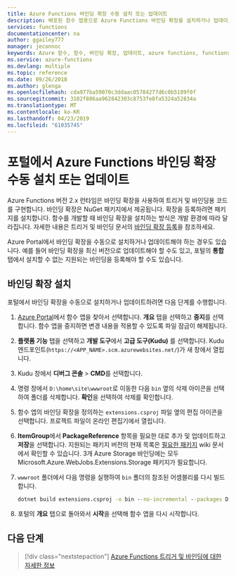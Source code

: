 ```yaml
---
title: Azure Functions 바인딩 확장 수동 설치 또는 업데이트
description: 배포된 함수 앱용으로 Azure Functions 바인딩 확장을 설치하거나 업데이트하는 방법에 대해 알아봅니다.
services: functions
documentationcenter: na
author: ggailey777
manager: jeconnoc
keywords: Azure 함수, 함수, 바인딩 확장, 업데이트, azure functions, functions, binding extensions, NuGet, updates
ms.service: azure-functions
ms.devlang: multiple
ms.topic: reference
ms.date: 09/26/2018
ms.author: glenga
ms.openlocfilehash: cda977ba59070c3ddaac05784277d6c0b5109f0f
ms.sourcegitcommit: 3102f886aa962842303c8753fe8fa5324a52834a
ms.translationtype: MT
ms.contentlocale: ko-KR
ms.lasthandoff: 04/23/2019
ms.locfileid: "61035745"
---
```

# <a name="manually-install-or-update-azure-functions-binding-extensions-from-the-portal"></a>포털에서 Azure Functions 바인딩 확장 수동 설치 또는 업데이트

Azure Functions 버전 2.x 런타임은 바인딩 확장을 사용하여 트리거 및 바인딩용 코드를 구현합니다. 바인딩 확장은 NuGet 패키지에서 제공됩니다. 확장을 등록하려면 패키지를 설치합니다. 함수를 개발할 때 바인딩 확장을 설치하는 방식은 개발 환경에 따라 달라집니다. 자세한 내용은 트리거 및 바인딩 문서의 [바인딩 확장 등록](./functions-bindings-register.md)을 참조하세요.

Azure Portal에서 바인딩 확장을 수동으로 설치하거나 업데이트해야 하는 경우도 있습니다. 예를 들어 바인딩 확장을 최신 버전으로 업데이트해야 할 수도 있고, 포털의 **통합** 탭에서 설치할 수 없는 지원되는 바인딩을 등록해야 할 수도 있습니다.

## <a name="install-a-binding-extension"></a>바인딩 확장 설치

포털에서 바인딩 확장을 수동으로 설치하거나 업데이트하려면 다음 단계를 수행합니다.

1. [Azure Portal](https://portal.azure.com)에서 함수 앱을 찾아서 선택합니다. **개요** 탭을 선택하고 **중지**를 선택합니다.  함수 앱을 중지하면 변경 내용을 적용할 수 있도록 파일 잠금이 해제됩니다.

1. **플랫폼 기능** 탭을 선택하고 **개발 도구**에서 **고급 도구(Kudu)** 를 선택합니다. Kudu 엔드포인트(`https://<APP_NAME>.scm.azurewebsites.net/`)가 새 창에서 열립니다.

1. Kudu 창에서 **디버그 콘솔** > **CMD**를 선택합니다.  

1. 명령 창에서 `D:\home\site\wwwroot`로 이동한 다음 `bin` 옆의 삭제 아이콘을 선택하여 폴더를 삭제합니다. **확인**을 선택하여 삭제를 확인합니다.

1. 함수 앱의 바인딩 확장을 정의하는 `extensions.csproj` 파일 옆의 편집 아이콘을 선택합니다. 프로젝트 파일이 온라인 편집기에서 열립니다.

1. **ItemGroup**에서 **PackageReference** 항목을 필요한 대로 추가 및 업데이트하고 **저장**을 선택합니다. 지원되는 패키지 버전의 현재 목록은 [필요한 패키지](https://github.com/Azure/azure-functions-host/wiki/Updating-your-function-app-extensions#what-nuget-packages-do-i-need) wiki 문서에서 확인할 수 있습니다. 3개 Azure Storage 바인딩에는 모두 Microsoft.Azure.WebJobs.Extensions.Storage 패키지가 필요합니다.

1. `wwwroot` 폴더에서 다음 명령을 실행하여 `bin` 폴더의 참조된 어셈블리를 다시 빌드합니다.

    ```cmd
    dotnet build extensions.csproj -o bin --no-incremental --packages D:\home\.nuget
    ```

1. 포털의 **개요** 탭으로 돌아와서 **시작**을 선택해 함수 앱을 다시 시작합니다.

## <a name="next-steps"></a>다음 단계

> [!div class="nextstepaction"]
> [Azure Functions 트리거 및 바인딩에 대한 자세한 정보](functions-triggers-bindings.md)
